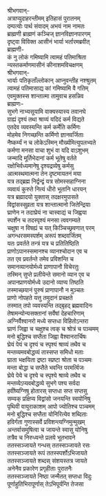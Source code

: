 श्रीभगवान्-  
अत्राप्युदाहरन्तीमम् इतिहासं पुरातनम्  
दम्पत्योः पार्थ संवादम् अभयं नाम नामतः  
ब्राह्मणी ब्राह्मणं कञ्चिज् ज्ञानविज्ञानपारगम्  
दृष्ट्वा विविक्त आसीनं भार्या भर्तारमब्रवीत्  
ब्राह्मणी-  
कं नु लोकं गमिष्यामि त्वामहं पतिमाश्रिता  
न्यस्तकर्माणमासीनं कीनाशमविचक्षणम्  
श्रीभगवान्-  
भार्याः पतिकृताँल्लोकान् आप्नुवन्तीह नश्श्रुतम्  
त्वामहं पतिमासाद्य कां गमिष्यामि वै गतिम्  
एवमुक्तस्स शान्तात्मा तामुवाच हसन्निव  
ब्राह्मणः-  
सुभगे नाभ्यसूयामि वाक्यस्यास्य तवानघे  
ग्राह्यं दृश्यं तथा श्राव्यं यदिदं कर्म विद्यते  
एतदेव व्यवस्यन्ति कर्म कर्मेति कर्मिणः  
मोहमेव निगच्छन्ति कर्मिणो ज्ञानवर्जिताः  
नैष्कर्म्यं न च लोकेऽस्मिन् मौर्ख्यमित्युपलभ्यते  
कर्मणा मनसा वाचा शुभं वा यदि वाऽशुभम्  
जन्मादि मूर्तिभेदानां कर्म भूतेषु वर्तते  
रक्षोभिर्वध्यमानेषु दृश्यद्रव्येषु कर्मसु  
आत्मस्थमात्मना तेन दृष्टमायतनं मया  
यत्र तद्ब्रह्म निर्द्वन्द्वं यत्र सोमस्सहाग्निना  
व्यवायं कुरुते नित्यं धीरो भूतानि धारयन्  
यत्र ब्रह्मादयो युक्तास् तदक्षरमुपासते  
विद्वांसस्सुव्रता यत्र शान्तात्मानो जितेन्द्रियाः  
घ्राणेन न तदाघ्रेयं ना चास्वाद्यं च जिह्वया  
स्पर्शेन च तदस्पृश्यं मनसा त्ववगम्यते  
चक्षुषा न विषह्यं च यत् किञ्चिच्छ्रवणात् परम्  
अगन्धरसमस्पर्शम् अरूपं शब्दवर्जितम्  
यतः प्रवर्तते तन्त्रं यत्र च प्रतितिष्ठिति  
प्राणोऽपानस्समानश्च व्यानश्चोदान एव च  
तत एव प्रवर्तन्ते तमेव प्रविशन्ति च  
समानव्यानयोर्मध्ये प्राणापानौ विचेरतुः  
तस्मिन् सुप्ते प्रलीयेन्ते समानो व्यान एव च  
अपानप्राणयोर्मध्ये उदानो व्याप्य तिष्ठति  
तस्माच्छयानं पुरुषं प्राणापानौ न मुञ्चतः  
प्राणो नोपहते यत्तु तमुदानं प्रचक्षते  
तस्मात् तपो व्यवस्यन्ति तद्बृहद् ब्रह्मवादिनः  
तेषामन्योन्यसक्तानां सर्वेषां देहचारिणाम्  
अग्निर्वैश्वानरो मध्ये सप्तधा विहितोऽन्तरा  
घ्राणं जिह्वा च चक्षुश्च त्वक् च श्रोत्रं च पञ्चमम्  
मनो बुद्धिश्च सप्तैता जिह्वा वैश्वानरार्चिषः  
घ्रेयं पेयं च दृश्यं च स्पृश्यं श्राव्यं तथैव च  
मन्तव्यमवबोद्धव्यं तास्सप्त समिधो मताः  
घ्राता भक्षयिता द्रष्टा स्प्रष्टा श्रोता च पञ्चमः  
मन्ता बोद्धा च सप्तैते भवन्ति परमर्त्विजः  
घ्रेये पेये च दृश्ये च स्पृश्ये श्राव्ये तथैव च  
मन्तव्येऽप्यवबोद्धव्ये सुभगे पश्य सर्वदा  
हवींष्यग्निषु होतारस् सप्तधा सप्त सप्तसु  
सम्यक् प्रक्षिप्य विद्वांसो जनयन्ति स्वयोनिषु  
पृथिवी वायुराकाशम् आपो ज्योतिश्च पञ्चमम्  
मनो बुद्धिश्च सप्तैता योनिरित्येव शब्दिताः  
हविर्गता गुणास्सर्वे प्रविशन्त्यग्निमुन्मुखम्  
अन्तर्वासमुषित्वा च जायन्ते स्वासु योनिषु  
तत्रैव च निरुध्यन्ते प्रलये भूतभावने  
ततस्सञ्जायते गन्धस् ततस्सञ्जायते रसः  
ततस्सञ्जायते रूपं ततस्स्पर्शोऽभिजायते  
ततस्सञ्जायते शब्दस् संशयस्तत्र जायते  
अनेनैव प्रकारेण प्रगृहीताः पुरातनैः  
ततस्सञ्जायते निष्ठा जन्मैतत् सप्तधा विदुः  
पूर्णाहुतिभिरापूर्णास् तेऽभिपूर्यन्ति तेजसा  
